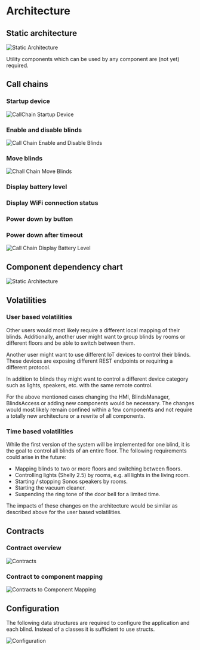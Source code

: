 # Architecture

## Static architecture

![Static Architecture](http://www.plantuml.com/plantuml/png/TPB1JiCm44Jl_WfBdFCBg4qhA59xeITKvR3OgyIgiuxi3QX2-NUM11gIjBw-ySnwrgl44BcjlJuoi3Dw7Ktb60st4PLAPqSDHAZr9jHD82G-yiMZZg80Ahrep1_HJp4G8rdzfRISq-xmKkY7lIihVew8f3gbhXTr3kOyY7lrQ9EtoH6cj0-b33HuzNvR_7063q1GOXJdD_G-V8uyzuvicdCXlQIRvxnY2cqqk3P6qfP1Ms0Oc7Z90ovpmHquZB64TmVudsqbz1qIwd66tmfpt-8OicDkDjw9JN6J3zSNhFlPmNLFsQborY8LDdkSrgwcIyWcocbnQjRZRMrIQYMHyjE-0G00 "Static Architecture")

Utility components which can be used by any component are (not yet) required.

## Call chains

### Startup device

![CallChain Startup Device](http://www.plantuml.com/plantuml/png/RP512i8m44NtSue1rxs2L2kee2jNKboCxL23qsb9KiNR6oorQNNx__l9WqcT9-kxMZ0ZaUn6Hl7qYLhSyCCK3E3kHbkoL6FMr6sZhFxaNy9ekV2abGGctntt5rmSJ7NpMykiaFVp8obLR4DtPf7c2VbQZ9RkD-_vLL6mSo4Ehxo6S4EU_XR3bslf6Cf0NSanZgEu1WYEc2HBd9XzquaNJ9XerMl018xgqHHYFY9W3ixM02bh6Ixo1W00 "CallChain Startup Device")

### Enable and disable blinds

![Call Chain Enable and Disable Blinds](http://www.plantuml.com/plantuml/png/NL3D2e904BxFKmnqzXN2rAWWJvr2Eephe4lhABjhuTitM11w6MQ-NvWqHF9nwXtcv7HqP0MFGhLZ96cmi67PCsUb2G3XQMKaJptcGpyEmX9lSLQ1PnD9MiS0rRcyF71tjMqNJvvPeFhQIn9gsIjtP-U6DrG5lwpXWY8TZE4Gb5B738qYDGN6l-0NcBb9AxG1asIFgrnONGk_pOSji541f2oDlkC3 "Call Chain Enable and Disable Blinds")

### Move blinds

![Chall Chain Move Blinds](http://www.plantuml.com/plantuml/png/RP112i9034NtEKN0TQyWsXPKi2jNKbp4DjJ1D2qpQSNRErZ4MjmCJDvByiac67aRMi7iHl9-dMBHZOofEAq3GBWxxSbJYrdNzfsosicUmkYvCj966A3S5uSBhewkkTdECokKKtj1IWtxoCuiqZq-zMrLSGYn7Eqdb3cFhkASZ1PWRzPdukBEp_XK1eOwcbSAZD_6EOOO1vDaZJyXuEStuzFEFtWP2-R-s_ZcWwMyc02mOQtZfLy0 "Chall Chain Move Blinds")

### Display battery level

### Display WiFi connection status

### Power down by button

### Power down after timeout

![Call Chain Display Battery Level](http://www.plantuml.com/plantuml/png/LOz12eD034NtEKMWQwzGh0fjGLTT5UaYsA13OvIPQ9dRTw08kWdy_puFaWSZRyieM9AaCv1Jh5oOXI8MPCO-Oiqh2q3uE9t9quZbDCwJijh3eZ1wxeoq5mPeRytzXQVQzODTFRD2M_7gEcv8gMUVs9D5fk_MNxgEGqXrMiUjt0o5BCcPb9XbPpo8u91s_2-4VTXHW9prdVxz0G00 "Call Chain Display Battery Level")

## Component dependency chart

![Static Architecture](http://www.plantuml.com/plantuml/png/RP7B2i8m44NtynK3hlq5yGKgwCgL51TZEjHWcfPaglZt3bPjKjpUns5kCez2GRhQuL58hC55C5ShRAGB311lrhSKgCPLKxUDPoz7UJh6e0dobTDCiJtipZZPs-egcy3ieLZptHe-aAUAWtedTgvvGB5qrfTnh2FYjx8ceOKn7AEw2dj-ZP7OWtAnrEw58kE0-borT1thcIBjobcTSCxqFfvfe9DmEfrXDkIdPZCWooIj_Zh8meazJFqJIVT1Yai0CEQCu912tjxm0W1pzgL--mi0 "Static Architecture")

## Volatilities

### User based volatilities

Other users would most likely require a different local mapping of their blinds. Additionally, another user might want to group blinds by rooms or different floors and be able to switch between them.

Another user might want to use different IoT devices to control their blinds. These devices are exposing different REST endpoints or requiring a different protocol.

In addition to blinds they might want to control a different device category such as lights, speakers, etc. with the same remote control.

For the above mentioned cases changing the HMI, BlindsManager, BlindsAccess or adding new components would be necessary. The changes would most likely remain confined within a few components and not require a totally new architecture or a rewrite of all components.

### Time based volatilities

While the first version of the system will be implemented for one blind, it is the goal to control all blinds of an entire floor. The following requirements could arise in the future:

* Mapping blinds to two or more floors and switching between floors.
* Controlling lights (Shelly 2.5) by rooms, e.g. all lights in the living room.
* Starting / stopping Sonos speakers by rooms.
* Starting the vacuum cleaner.
* Suspending the ring tone of the door bell for a limited time.

The impacts of these changes on the architecture would be similar as described above for the user based volatilities.

## Contracts

### Contract overview

![Contracts](http://www.plantuml.com/plantuml/png/XLFHJiCm37pVL-In83vYsWRIf4diRSzUuWwBu4o9MpGX_XqlBIobBLILAlkkkSivMIQ1ACsRD-l04i5AMYo81MCD5irsvOcT-LWOVHfET69qHd5pGjcwwYu3RI1dmXcvhAqF2Sj6ad0kQo4lMd-EzL8lU5jt84rk93EFPzLvE9iOmKDF6sn9luKd6vZHoe6UgD_HCGHlA5qxwmx4GJhdy8xnkQxxNkq3v0nN8AfpsM6BVijxZ1PPUjBll7lk0I8Jd_8lrRJN3GYKVXEqk5A7bHfFOkmBn7lpYfU7pdSBli5Y7shEJT4BYlK8SMhSGpkF34UlxtTwUAt_6fUZDC_eGywBQhp_Z6qNzEZ4CWOVyWaSqZJpH7eBRYP_8kkuIsId5-GB "Contracts")

### Contract to component mapping

![Contracts to Component Mapping](http://www.plantuml.com/plantuml/png/XLLTYzim47pthn3a9Isz-m57ATVSzIEGq48VZZwLFNdZ4oTBHb9y3Mt_UzUMdQmY-n82GJiZpMXsHMvz01VsjHPtrWG7CdWHB2tgnXeqGMoXQPIfYi8_AzE0W_e4_WW7ZSAX360gZGLeRLz-rUftlq6PW6u74iLwfPKfnPz2q6TllAeCbe9mKM5ObyitFT1QLGhReE5hgQr7Nl31DdmTb0wq_fVh-K7mT6uYhSfCPXxlLUVXtaG6fvxkiLNqopn9Qmnbzw0-g-56ZzPgeNnNkOiW9kaqzWNTjzrkgEsqXJx35GJIEMomHRqstz59wiv0Eizxu3w0CzIcVijoskiz1E1-FRIu8eTBCkw3a4_WtefdFBoBlblGUsJt87Fb59rHf4PmK-rExNmoyAZfEwQ7tVgrTfNAppE6aFj3ATuBRTjO6Xt7Oz2sdy2KHfbxHM_fPF8OMUJAuulwkbsBnKPLJ-6BGpGCYMEx1GCLIIv-OlUU61xRSWdlslPHIlHUB4ZXa15cmAYUW4NdzVtVgwjZ3ZT2rOt6cZRu7hs-_Z3EoutOUsJLOzlEWLxfl1W5XcgQH7Gmx6BwKomcUe4v2ixI9YynGOcbUJovMTh3w6ICZpb9QNd84pWRmOJ4vY7A9SHCCwDF9vgHcSUkcbX8pfkzRNvGacboo9Xvrho4DTjYBiMdCKUJvXMtQ4hwi_mF "Contracts to Component Mapping")

## Configuration

The following data structures are required to configure the application and each blind. Instead of a classes it is sufficient to use structs.

![Configuration](http://www.plantuml.com/plantuml/png/XL4nJWD13Epl5QxpYX2Qf40wGIIWtEpwRYqvzhBsAWNYxrmkd22827SUpyZZyTeyL6z7XdkLWSPMWvDArqKEPd1N2bESeQivl7SmLSoXmigCqe-sJCAIQp2SGLOPWHBZdewepJSuQCMdt3pfINRoGCna65MIVGjy8Vi9KRRkvH7V6fhRByN7OdN39EalaqsCHi4490vVJg-mGtDNwTNeh7hvZ_1wY_1CoVEjuHPfp7w9ISLy3ci5rC_GGPKX1jaJNpW3Q_0f1VPbxKvwh175poUlKTBqj4y0 "Configuration")
